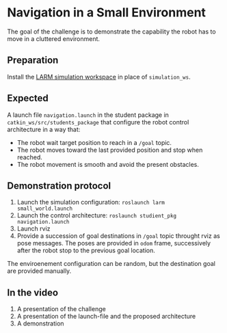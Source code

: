 # Navigation in a Small Environment

The goal of the challenge is to demonstrate the capability the robot has to move in a cluttered environment.

## Preparation

Install the [LARM simulation workspace](https://github.com/ceri-num/LARM-RDS-Simulation-WS) in place of `simulation_ws`.

## Expected

A launch file `navigation.launch` in the student package in `catkin_ws/src/students_package` that configure the robot control architecture in a way that:

* The robot wait target position to reach in a `/goal` topic.
* The robot moves toward the last provided position and stop when reached.
* The robot movement is smooth and avoid the present obstacles.

## Demonstration protocol

1. Launch the simulation configuration: `roslaunch larm small_world.launch`
2. Launch the control architecture: `roslaunch studient_pkg navigation.launch`
2. Launch rviz
3. Provide a succession of goal destinations in `/goal` topic throught rviz as pose messages. The poses are provided in `odom` frame, successively after the robot stop to the previous goal location.

The enviroenement configuration can be random, but the destination goal are provided manually.

## In the video

1. A presentation of the challenge
2. A presentation of the launch-file and the proposed architecture
3. A demonstration
